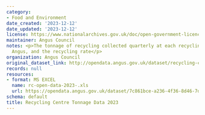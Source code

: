 ```yaml
---
category:
- Food and Environment
date_created: '2023-12-12'
date_updated: '2023-12-12'
license: https://www.nationalarchives.gov.uk/doc/open-government-licence/version/3/
maintainer: Angus Council
notes: <p>The tonnage of recycling collected quarterly at each recycling centre in
  Angus, and the recycling rate</p>
organization: Angus Council
original_dataset_link: http://opendata.angus.gov.uk/dataset/recycling-centre-tonnage-data-2023
records: null
resources:
- format: MS EXCEL
  name: rc-open-data-2023-.xls
  url: https://opendata.angus.gov.uk/dataset/7c861bce-a236-4f36-8d46-7d1cef31bf64/resource/0acbcff4-a816-4edc-83bf-07a4304ce4c8/download/rc-open-data-2023-.xls
schema: default
title: Recycling Centre Tonnage Data 2023
---
```

